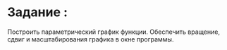 # Задание :
Построить параметрический график функции. Обеспечить вращение, сдвиг и масштабирования графика в окне программы.
